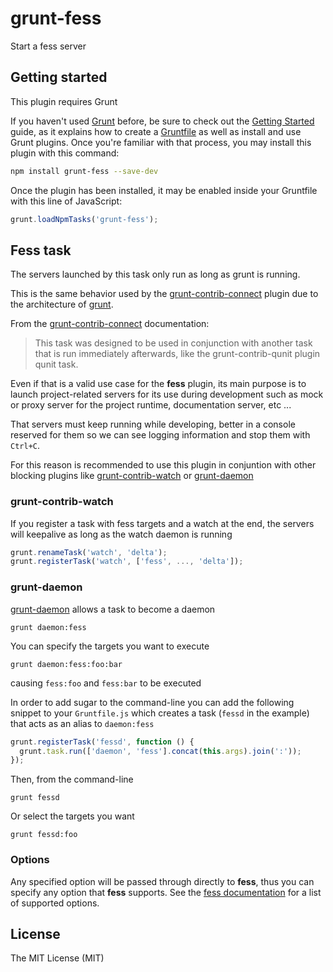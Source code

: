 grunt-fess
==========

Start a fess server

Getting started
---------------

This plugin requires Grunt

If you haven't used [Grunt][1] before, be sure to check out the
[Getting Started][2] guide, as it explains how to create a [Gruntfile][3] as
well as install and use Grunt plugins. Once you're familiar with that process,
you may install this plugin with this command:

```sh
npm install grunt-fess --save-dev
```

Once the plugin has been installed, it may be enabled inside your Gruntfile
with this line of JavaScript:

```js
grunt.loadNpmTasks('grunt-fess');
```

Fess task
---------

The servers launched by this task only run as long as grunt is running.

This is the same behavior used by the [grunt-contrib-connect][4] plugin due to
the architecture of [grunt][1].

From the [grunt-contrib-connect][4] documentation:

>   This task was designed to be used in conjunction with another task that is
    run immediately afterwards, like the grunt-contrib-qunit plugin qunit task.

Even if that is a valid use case for the **fess** plugin, its main purpose is
to launch project-related servers for its use during development such as mock
or proxy server for the project runtime, documentation server, etc ...

That servers must keep running while developing, better in a console reserved
for them so we can see logging information and stop them with `Ctrl+C`.

For this reason is recommended to use this plugin in conjuntion with other
blocking plugins like [grunt-contrib-watch][5] or [grunt-daemon][6]

### grunt-contrib-watch

If you register a task with fess targets and a watch at the end, the servers
will keepalive as long as the watch daemon is running

```js
grunt.renameTask('watch', 'delta');
grunt.registerTask('watch', ['fess', ..., 'delta']);
```

### grunt-daemon

[grunt-daemon][6] allows a task to become a daemon

    grunt daemon:fess

You can specify the targets you want to execute

    grunt daemon:fess:foo:bar

causing `fess:foo` and `fess:bar` to be executed

In order to add sugar to the command-line you can add the following snippet
to your `Gruntfile.js` which creates a task (`fessd` in the example) that
acts as an alias to `daemon:fess`

```js
grunt.registerTask('fessd', function () {
  grunt.task.run(['daemon', 'fess'].concat(this.args).join(':'));
});
```

Then, from the command-line

    grunt fessd

Or select the targets you want

    grunt fessd:foo

### Options

Any specified option will be passed through directly to **fess**, thus you can
specify any option that **fess** supports. See the [fess documentation][7] for
a list of supported options.

License
-------

The MIT License (MIT)

[1]: http://gruntjs.com/
[2]: http://gruntjs.com/getting-started
[3]: http://gruntjs.com/sample-gruntfile
[4]: https://github.com/gruntjs/grunt-contrib-connect
[5]: https://github.com/gruntjs/grunt-contrib-watch
[6]: https://github.com/pfraces/grunt-daemon
[7]: https://github.com/pfraces/fess/blob/master/README.md
